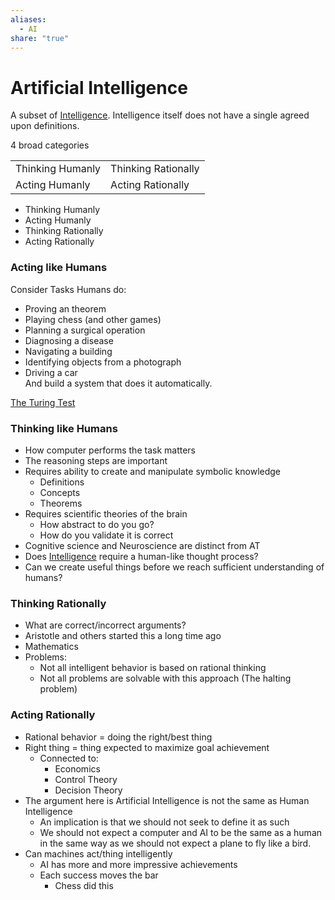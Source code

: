 ```yaml
---  
aliases:  
  - AI  
share: "true"  
---  
```

# Artificial Intelligence  
  
A subset of [Intelligence](./Intelligence.md). Intelligence itself does not have a single agreed upon definitions.  
  
4 broad categories  
  
|  |  |  
| ---- | ---- |  
| Thinking Humanly | Thinking Rationally |  
| Acting Humanly | Acting Rationally |  
  
  
- Thinking Humanly  
- Acting Humanly  
- Thinking Rationally  
- Acting Rationally  
  
### Acting like Humans  
Consider Tasks Humans do:  
- Proving an theorem  
- Playing chess (and other games)  
- Planning a surgical operation  
- Diagnosing a disease  
- Navigating a building  
- Identifying objects from a photograph  
- Driving a car  
And build a system that does it automatically.  
  
[The Turing Test](./The%20Turing%20Test.md)  
  
### Thinking like Humans  
  
- How computer performs the task matters  
- The reasoning steps are important  
- Requires ability to create and manipulate symbolic knowledge  
	- Definitions  
	- Concepts  
	- Theorems  
- Requires scientific theories of the brain  
	- How abstract to do you go?  
	- How do you validate it is correct  
- Cognitive science and Neuroscience are distinct from AT  
- Does [Intelligence](./Intelligence.md) require a human-like thought process?  
- Can we create useful things before we reach sufficient understanding of humans?  
  
### Thinking Rationally  
  
- What are correct/incorrect arguments?  
- Aristotle and others started this a long time ago  
- Mathematics  
- Problems:  
	- Not all intelligent behavior is based on rational thinking  
	- Not all problems are solvable with this approach (The halting problem)  
  
### Acting Rationally  
- Rational behavior = doing the right/best thing  
- Right thing = thing expected to maximize goal achievement  
	- Connected to:  
		- Economics  
		- Control Theory  
		- Decision Theory  
- The argument here is Artificial Intelligence is not the same as Human Intelligence  
	- An implication is that we should not seek to define it as such  
	- We should not expect a computer and AI to be the same as a human in the same way as we should not expect a plane to fly like a bird.  
- Can machines act/thing intelligently  
	- AI has more and more impressive achievements  
	- Each success moves the bar  
		- Chess did this  
  
  
  
  
